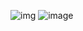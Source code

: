 ![img](http://www.pngpix.com/wp-content/uploads/2016/11/PNGPIX-COM-Flower-Bouquet-PNG-Transparent-Image-1.png)
![image](https://images.techhive.com/images/article/2016/02/bi-business-intelligence-ts-100646689-large.jpg)
